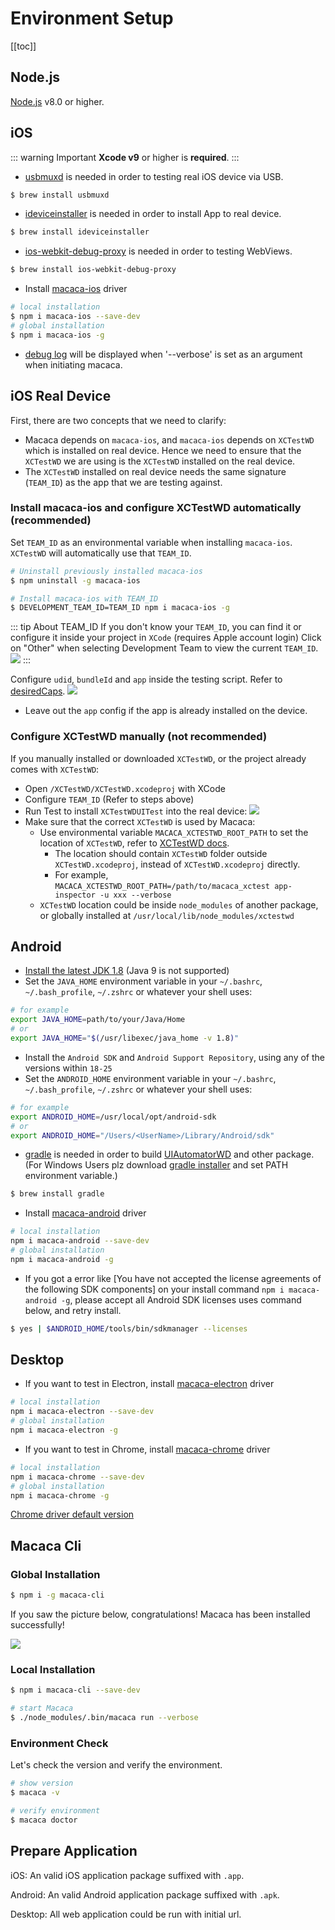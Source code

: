 # Environment Setup

[[toc]]

## Node.js

[Node.js](https://nodejs.org/) v8.0 or higher.

## iOS

::: warning Important
**Xcode v9** or higher is **required**.
:::

- [usbmuxd](//github.com/libimobiledevice/usbmuxd) is needed in order to testing real iOS device via USB.

```bash
$ brew install usbmuxd
```

- [ideviceinstaller](//github.com/libimobiledevice/ideviceinstaller) is needed in order to install App to real device.

```bash
$ brew install ideviceinstaller
```

- [ios-webkit-debug-proxy](//github.com/google/ios-webkit-debug-proxy) is needed in order to testing WebViews.

```bash
$ brew install ios-webkit-debug-proxy
```

- Install [macaca-ios](https://github.com/macacajs/macaca-ios) driver

```bash
# local installation
$ npm i macaca-ios --save-dev
# global installation
$ npm i macaca-ios -g
```

- [debug log](//github.com/macacajs/XCTestWD/blob/master/README.md#43-debug-info) will be displayed when '--verbose' is set as an argument when initiating macaca.

## iOS Real Device

First, there are two concepts that we need to clarify:
* Macaca depends on `macaca-ios`, and `macaca-ios` depends on `XCTestWD` which is installed on real device. Hence we need to ensure that the `XCTestWD` we are using is the `XCTestWD` installed on the real device.
* The `XCTestWD` installed on real device needs the same signature (`TEAM_ID`) as the app that we are testing against.

### Install macaca-ios and configure XCTestWD automatically (recommended)
Set `TEAM_ID` as an environmental variable when installing `macaca-ios`. `XCTestWD` will automatically use that `TEAM_ID`.

```bash
# Uninstall previously installed macaca-ios
$ npm uninstall -g macaca-ios

# Install macaca-ios with TEAM_ID
$ DEVELOPMENT_TEAM_ID=TEAM_ID npm i macaca-ios -g
```

::: tip About TEAM_ID
If you don't know your `TEAM_ID`, you can find it or configure it inside your project in `XCode` (requires Apple account login) Click on "Other" when selecting Development Team to view the current `TEAM_ID`.
![](/assets/6d308bd9gy1fg7cnt9hf6j20t70h7782.jpg)
:::

Configure `udid`, `bundleId` and `app` inside the testing script. Refer to [desiredCaps](https://macacajs.github.io/guide/helpful-settings.html#desired-capabilities).
![](/assets/88fe9010ly1g1cro765ovj20va0mgtc3.jpg)
* Leave out the `app` config if the app is already installed on the device.

### Configure XCTestWD manually (not recommended)
If you manually installed or downloaded `XCTestWD`, or the project already comes with `XCTestWD`:
* Open `/XCTestWD/XCTestWD.xcodeproj` with XCode
* Configure `TEAM_ID`  (Refer to steps above)
* Run Test to install `XCTestWDUITest` into the real device:
![](/assets/88fe9010ly1g1cro3j4ugj20ya0jc78m.jpg)
* Make sure that the correct `XCTestWD` is used by Macaca:
  * Use environmental variable `MACACA_XCTESTWD_ROOT_PATH` to set the location of `XCTestWD`, refer to [XCTestWD docs](https://github.com/macacajs/XCTestWD#44).
    * The location should contain `XCTestWD` folder outside `XCTestWD.xcodeproj`, instead of `XCTestWD.xcodeproj` directly.
    * For example, `MACACA_XCTESTWD_ROOT_PATH=/path/to/macaca_xctest app-inspector -u xxx --verbose`
  * `XCTestWD` location could be inside `node_modules` of another package, or globally installed at `/usr/local/lib/node_modules/xctestwd`

## Android

- [Install the latest JDK 1.8](http://www.oracle.com/technetwork/java/javase/downloads/jdk8-downloads-2133151.html) (Java 9 is not supported)
- Set the `JAVA_HOME` environment variable in your `~/.bashrc`, `~/.bash_profile`, `~/.zshrc` or whatever your shell uses:

```bash
# for example
export JAVA_HOME=path/to/your/Java/Home
# or
export JAVA_HOME="$(/usr/libexec/java_home -v 1.8)"
```

- Install the `Android SDK` and `Android Support Repository`, using any of the versions within `18-25`
- Set the `ANDROID_HOME` environment variable in your `~/.bashrc`, `~/.bash_profile`, `~/.zshrc` or whatever your shell uses:

```bash
# for example
export ANDROID_HOME=/usr/local/opt/android-sdk
# or
export ANDROID_HOME="/Users/<UserName>/Library/Android/sdk"
```

- [gradle](https://gradle.org) is needed in order to build [UIAutomatorWD](//github.com/macacajs/UIAutomatorWD) and other package.(For Windows Users plz download [gradle installer](https://gradle.org/releases/) and set PATH environment variable.)

```bash
$ brew install gradle
```

- Install [macaca-android](https://github.com/macacajs/macaca-android) driver

```bash
# local installation
npm i macaca-android --save-dev
# global installation
npm i macaca-android -g
```

* If you got a error like [You have not accepted the license agreements of the following SDK components] on your install command `npm i macaca-android -g`, please accept all Android SDK licenses uses command below, and retry install.

```bash
$ yes | $ANDROID_HOME/tools/bin/sdkmanager --licenses
```

## Desktop

- If you want to test in Electron, install [macaca-electron](https://github.com/macacajs/macaca-electron) driver

```bash
# local installation
npm i macaca-electron --save-dev
# global installation
npm i macaca-electron -g
```

- If you want to test in Chrome, install [macaca-chrome](https://github.com/macacajs/macaca-chrome) driver

```bash
# local installation
npm i macaca-chrome --save-dev
# global installation
npm i macaca-chrome -g
```

[Chrome driver default version](https://github.com/macacajs/macaca-chromedriver/blob/master/package.json#L43)

## Macaca Cli

### Global Installation

```bash
$ npm i -g macaca-cli
```

If you saw the picture below, congratulations! Macaca has been installed successfully!

![](/assets/6d308bd9gw1faie2w55hnj20rs0ov4fu.jpg)

### Local Installation

```bash
$ npm i macaca-cli --save-dev

# start Macaca
$ ./node_modules/.bin/macaca run --verbose
```

### Environment Check

Let's check the version and verify the environment.

```bash
# show version
$ macaca -v

# verify environment
$ macaca doctor
```

## Prepare Application

iOS: An valid iOS application package suffixed with `.app`.

Android: An valid Android application package suffixed with `.apk`.

Desktop: All web application could be run with initial url.
